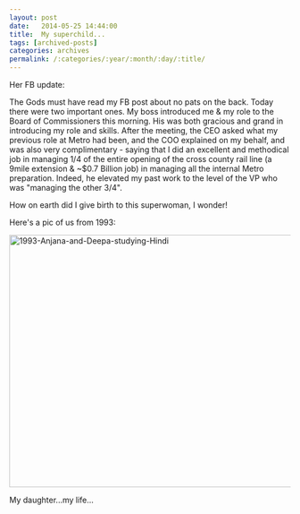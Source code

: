```yaml
---
layout: post
date:	2014-05-25 14:44:00
title:  My superchild...
tags: [archived-posts]
categories: archives
permalink: /:categories/:year/:month/:day/:title/
---
```

Her FB update:

The Gods must have read my FB post about no pats on the back. Today there were two important ones. My boss introduced me & my role to the Board of Commissioners this morning. His was both gracious and grand in introducing my role and skills. After the meeting, the CEO asked what my previous role at Metro had been, and the COO explained on my behalf, and was also very complimentary - saying that I did an excellent and methodical job in managing 1/4 of the entire opening of the cross county rail line (a 9mile extension & ~$0.7 Billion job) in managing all the internal Metro preparation. Indeed, he elevated my past work to the level of the VP who was "managing the other 3/4".

How on earth did I give birth to this superwoman, I wonder!

Here's a pic of us from 1993:

<a href="https://www.flickr.com/photos/86494503@N00/168212925" title="1993-Anjana-and-Deepa-studying-Hindi by mohandep, on Flickr"><img src="https://farm1.staticflickr.com/66/168212925_b5b568dd8b_z.jpg?zz=1" width="640" height="451" alt="1993-Anjana-and-Deepa-studying-Hindi"></a>


My daughter...my life...
